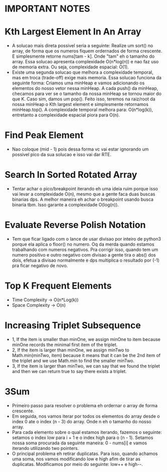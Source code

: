 # IMPORTANT NOTES

# Kth Largest Element In An Array
* A solucao mais direta possivel seria a seguinte: Realize um sort() no array, de forma que os numeros fiquem ordernados de forma crescente. E simplesmente retorne nums[tam - k]. Onde "tam" eh o tamanho do array. Essa solucao apresenta complexidade O(n*log(n)) e nao faz uso de memoria extra. Ou seja, complexidade espacial: O(1).
* Existe uma segunda solucao que melhora a complexidade temporal, mas em troca (trade-off) exige mais memoria. Essa solucao funciona da seguinte forma: Criamos uma minHeap e vamos adicionando os elementos do nosso vetor nessa minHeap. A cada push() da minHeap, checamos para ver se o tamanho da nossa minHeap se tornou maior do que K. Caso sim, damos um pop(). Feito isso, teremos na raiz/root da nossa minHeap o Kth largest element e simplesmente retornamos minHeap.top(). A complexidade temporal melhora para: O(n*log(k)), entretanto a complexidade espacial piora para O(n).

# Find Peak Element
* Nao coloque (mid - 1) pois dessa forma vc vai estar ignorando um possivel pico da sua solucao e isso vai dar RTE.

# Search In Sorted Rotated Array
* Tentar achar o pico/breakpoint iterando eh uma ideia ruim porque isso vai levar a complexidade O(n), mesmo que a gente faca duas buscas binarias dps. A melhor maneira eh achar o breakpoint usando busca binaria tbm. Isso garante a complexidade O(log(n)).

# Evaluate Reverse Polish Notation
* Tem que ficar ligado com o lance de usar divisao por inteiro de python3 porque ela aplica o floor() no numero. Oq da merda quando estamos trabalhando com numeros negativos. Pra corrigir isso, quando tem um numero positivo e outro negativo com divisao a gente tira o abs() dos dois, efetua a divisao normalmente e dps multiplica o resultado por (-1) pra ficar negativo de novo.

# Top K Frequent Elements
* Time Complexity -> O(n*Log(k))
* Space Complexity -> O(n)

# Increasing Triplet Subsequence
* 1, If the item is smaller than minOne, we assign minOne to item because minOne records the minimal first item of the triplet.
* 2, If the item is larger than minOne, we assign minTwo to Math.min(minTwo, item) because it means that it can be the 2nd item of the triplet and we use Math.min to find the smaller minTwo.
* 3, If the item is larger than minTwo, we can say that we found the triplet and then we can return true to say there exists a triplet.

# 3Sum
* Primeiro passo para resolver o problema eh ordernar o array de forma crescente.
* Em seguida, nos vamos iterar por todos os elementos do array desde o index 0 ate o index (n - 3) do array. Onde n eh o tamanho do nosso array.
* Para cada elemento sobre o qual estamos iterando, fazemos o seguinte: setamos o index low para i + 1 e o index high para o (n - 1). Setamos nossa soma procurada da seguinte maneira: 0 - nums[i] e vamos iterando utilizando two pointers.
* O principal problema eh retirar duplicatas. Para isso, quando achamos uma soma, nos vamos modificando low e high afim de tirar as duplicatas. Modificamos por meio do seguinte: low++ e high--.
